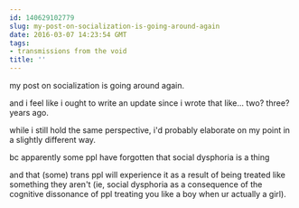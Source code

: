```yaml
---
id: 140629102779
slug: my-post-on-socialization-is-going-around-again
date: 2016-03-07 14:23:54 GMT
tags:
- transmissions from the void
title: ''
---
```


my post on socialization is going around again.

and i feel like i ought to write an update since i wrote that like... two? three? years ago.

while i still hold the same perspective, i'd probably elaborate on my point in a slightly different way.

bc apparently some ppl have forgotten that social dysphoria is a thing

and that (some) trans ppl will experience it as a result of being treated like something they aren't (ie, social dysphoria as a consequence of the cognitive dissonance of ppl treating you like a boy when ur actually a girl).